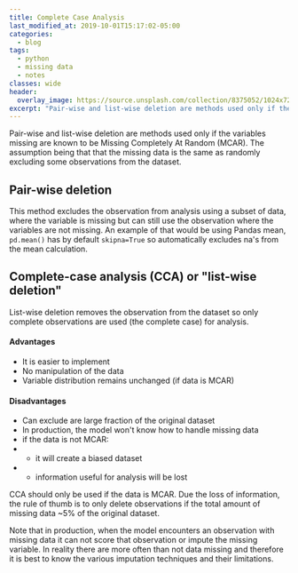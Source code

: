 ```yaml
---
title: Complete Case Analysis
last_modified_at: 2019-10-01T15:17:02-05:00
categories:
  - blog
tags:
  - python
  - missing data
  - notes
classes: wide
header:
  overlay_image: https://source.unsplash.com/collection/8375052/1024x720
excerpt: "Pair-wise and list-wise deletion are methods used only if the variables missing are known to be Missing Completely At Random (MCAR). The assumption being that that the missing data is the same as randomly excluding some observations from the dataset"
---
```

Pair-wise and list-wise deletion are methods used only if the variables missing are known to be Missing Completely At Random (MCAR). The assumption being that that the missing data is the same as randomly excluding some observations from the dataset.

## Pair-wise deletion
This method excludes the observation from analysis using a subset of data, where the variable is missing but can still use the observation where the variables are not missing.
An example of that would be using Pandas mean, `pd.mean()` has by default `skipna=True` so automatically excludes na's from the mean calculation.

## Complete-case analysis (CCA) or "list-wise deletion"
List-wise deletion removes the observation from the dataset so only complete observations are used (the complete case) for analysis.

#### Advantages
- It is easier to implement
- No manipulation of the data
- Variable distribution remains unchanged (if data is MCAR)

#### Disadvantages
- Can exclude are large fraction of the original dataset
- In production, the model won't know how to handle missing data
- if the data is not MCAR:
- - it will create a biased dataset
- - information useful for analysis will be lost

CCA should only be used if the data is MCAR. Due the loss of information, the rule of thumb is to only delete observations if the total amount of missing data ~5% of the original dataset.

Note that in production, when the model encounters an observation with missing data it can not score that observation or impute the missing variable. In reality there are more often than not data missing and therefore it is best to know the various imputation techniques and their limitations.
